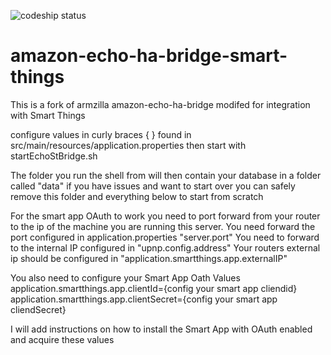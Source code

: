 ![codeship status](https://codeship.com/projects/998e16f0-ca03-0132-6689-76c03995407a/status?branch=master)


# amazon-echo-ha-bridge-smart-things
This is a fork of armzilla amazon-echo-ha-bridge modifed for integration with Smart Things

configure values in curly braces { } found in src/main/resources/application.properties
then start with 
startEchoStBridge.sh

The folder you run the shell from will then contain your database in a folder called "data" if you have issues and want to start over you can safely remove this folder and everything below to start from scratch

For the smart app OAuth to work you need to port forward from your router to the ip of the machine you are running this server.
You need forward the port configured in application.properties  "server.port"
You need to forward to the internal IP configured in "upnp.config.address"
Your routers external ip should be configured in "application.smartthings.app.externalIP"

You also need to configure your Smart App Oath Values
application.smartthings.app.clientId={config your smart app cliendid}
application.smartthings.app.clientSecret={config your smart app cliendSecret}

I will add instructions on how to install the Smart App with OAuth enabled and acquire these values